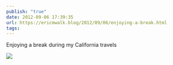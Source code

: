 ```yaml
---
publish: "true"
date: 2012-09-06 17:39:35
url: https://ericmwalk.blog/2012/09/06/enjoying-a-break.html
tags: 
---
```


Enjoying a break during my California travels

![](https://ericmwalk.blog/uploads/2022/8c63e46b28.jpg)